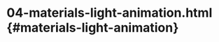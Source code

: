 # 04-materials-light-animation.html {#materials-light-animation}

<Example filename="04-materials-light-animation" />
